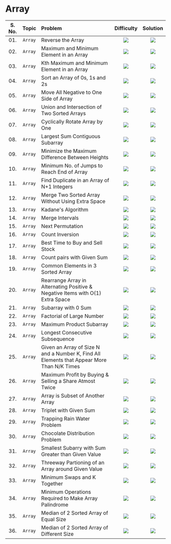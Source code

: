# Array

| S. No. | Topic | Problem | Difficulty | Solution |
|:-------:|:----:|:--------|:--------:|:--------:|
| 01.      | `Array` | Reverse the Array | <img src="https://img.shields.io/badge/Easy-brightgreen"> | <a href="https://github.com/bhosalepranil16/DSA-Sheet-450-Questions/blob/main/01%5D%20%20Array/01_Reverse_the_Array/01_Reverse_the_Array.cpp"><img src="https://img.shields.io/badge/Solution-brightgreen"></a>  |
| 02.      | `Array` | Maximum and Minimum Element in an Array | <img src="https://img.shields.io/badge/Easy-brightgreen"> | <a href="https://github.com/bhosalepranil16/DSA-Sheet-450-Questions/blob/main/01%5D%20%20Array/02_Max_Min_Element/02_Max_Min_Element.cpp"><img src="https://img.shields.io/badge/Solution-brightgreen"></a>  |
| 03.      | `Array` | Kth Maximum and Minimum Element in an Array | <img src="https://img.shields.io/badge/Medium-yellow"> | <a href="https://github.com/bhosalepranil16/DSA-Sheet-450-Questions/blob/main/01%5D%20%20Array/03_Kth_Smallest_Element/03_Kth_Smallest_Element.cpp"><img src="https://img.shields.io/badge/Solution-brightgreen"></a>  |
| 04.      | `Array` | Sort an Array of 0s, 1s and 2s | <img src="https://img.shields.io/badge/Easy-brightgreen"> | <a href="#"><img src="https://img.shields.io/badge/Solution-red"></a>  |
| 05.      | `Array` | Move All Negative to One Side of Array | <img src="https://img.shields.io/badge/Easy-brightgreen"> | <a href="#"><img src="https://img.shields.io/badge/Solution-red"></a>  |
| 06.      | `Array` | Union and Intersection of Two Sorted Arrays | <img src="https://img.shields.io/badge/Easy-brightgreen"> | <a href="https://github.com/bhosalepranil16/DSA-Sheet-450-Questions/blob/main/01%5D%20%20Array/06_Union_and_Intersection/06_Union.cpp"><img src="https://img.shields.io/badge/Solution-brightgreen"></a>  |
| 07.      | `Array` | Cyclically Rotate Array by One | <img src="https://img.shields.io/badge/Easy-brightgreen"> | <a href="https://github.com/bhosalepranil16/DSA-Sheet-450-Questions/blob/main/01%5D%20%20Array/07_Rotate_Array_By_One/07_Rotate_Array_By_One.cpp"><img src="https://img.shields.io/badge/Solution-brightgreen"></a>  |
| 08.      | `Array` | Largest Sum Contiguous Subarray | <img src="https://img.shields.io/badge/Easy-brightgreen"> | <a href="#"><img src="https://img.shields.io/badge/Solution-red"></a>  |
| 09.      | `Array` | Minimize the Maximum Difference Between Heights | <img src="https://img.shields.io/badge/Easy-brightgreen"> | <a href="#"><img src="https://img.shields.io/badge/Solution-red"></a>  |
| 10.      | `Array` | Minimum No. of Jumps to Reach End of Array | <img src="https://img.shields.io/badge/Easy-brightgreen"> | <a href="#"><img src="https://img.shields.io/badge/Solution-red"></a>  |
| 11.      | `Array` | Find Duplicate in an Array of N+1 Integers  | <img src="https://img.shields.io/badge/Easy-brightgreen"> | <a href="#"><img src="https://img.shields.io/badge/Solution-red"></a>  |
| 12.      | `Array` | Merge Two Sorted Array Without Using Extra Space | <img src="https://img.shields.io/badge/Easy-brightgreen"> | <a href="#"><img src="https://img.shields.io/badge/Solution-red"></a>  |
| 13.      | `Array` | Kadane's Algorithm  | <img src="https://img.shields.io/badge/Easy-brightgreen"> | <a href="#"><img src="https://img.shields.io/badge/Solution-red"></a>  |
| 14.      | `Array` | Merge Intervals | <img src="https://img.shields.io/badge/Easy-brightgreen"> | <a href="#"><img src="https://img.shields.io/badge/Solution-red"></a>  |
| 15.      | `Array` | Next Permutation  | <img src="https://img.shields.io/badge/Easy-brightgreen"> | <a href="#"><img src="https://img.shields.io/badge/Solution-red"></a>  |
| 16.      | `Array` | Count Inversion | <img src="https://img.shields.io/badge/Easy-brightgreen"> | <a href="#"><img src="https://img.shields.io/badge/Solution-red"></a>  |
| 17.      | `Array` | Best Time to Buy and Sell Stock  | <img src="https://img.shields.io/badge/Easy-brightgreen"> | <a href="#"><img src="https://img.shields.io/badge/Solution-red"></a>  |
| 18.      | `Array` | Count pairs with Given Sum | <img src="https://img.shields.io/badge/Easy-brightgreen"> | <a href="#"><img src="https://img.shields.io/badge/Solution-red"></a>  |
| 19.      | `Array` | Common Elements in 3 Sorted Array  | <img src="https://img.shields.io/badge/Easy-brightgreen"> | <a href="#"><img src="https://img.shields.io/badge/Solution-red"></a>  |
| 20.      | `Array` | Rearrange Array in Alternating Positive & Negative Items with O(1) Extra Space | <img src="https://img.shields.io/badge/Easy-brightgreen"> | <a href="#"><img src="https://img.shields.io/badge/Solution-red"></a>  |
| 21.      | `Array` | Subarray with 0 Sum  | <img src="https://img.shields.io/badge/Easy-brightgreen"> | <a href="#"><img src="https://img.shields.io/badge/Solution-red"></a>  |
| 22.      | `Array` | Factorial of Large Number | <img src="https://img.shields.io/badge/Easy-brightgreen"> | <a href="#"><img src="https://img.shields.io/badge/Solution-red"></a>  |
| 23.      | `Array` | Maximum Product Subarray  | <img src="https://img.shields.io/badge/Easy-brightgreen"> | <a href="#"><img src="https://img.shields.io/badge/Solution-red"></a>  |
| 24.      | `Array` | Longest Consecutive Subsequence | <img src="https://img.shields.io/badge/Easy-brightgreen"> | <a href="#"><img src="https://img.shields.io/badge/Solution-red"></a>  |
| 25.      | `Array` | Given an Array of Size N and a Number K, Find All Elements that Appear More Than N/K Times | <img src="https://img.shields.io/badge/Easy-brightgreen"> | <a href="#"><img src="https://img.shields.io/badge/Solution-red"></a>  |
| 26.      | `Array` | Maximum Profit by Buying & Selling a Share Atmost Twice | <img src="https://img.shields.io/badge/Easy-brightgreen"> | <a href="#"><img src="https://img.shields.io/badge/Solution-red"></a>  |
| 27.      | `Array` | Array is Subset of Another Array | <img src="https://img.shields.io/badge/Easy-brightgreen"> | <a href="#"><img src="https://img.shields.io/badge/Solution-red"></a>  |
| 28.      | `Array` | Triplet with Given Sum | <img src="https://img.shields.io/badge/Easy-brightgreen"> | <a href="#"><img src="https://img.shields.io/badge/Solution-red"></a>  |
| 29.      | `Array` | Trapping Rain Water Problem | <img src="https://img.shields.io/badge/Easy-brightgreen"> | <a href="#"><img src="https://img.shields.io/badge/Solution-red"></a>  |
| 30.      | `Array` | Chocolate Distribution Problem | <img src="https://img.shields.io/badge/Easy-brightgreen"> | <a href="#"><img src="https://img.shields.io/badge/Solution-red"></a>  |
| 31.      | `Array` | Smallest Subarry with Sum Greater than Given Value | <img src="https://img.shields.io/badge/Easy-brightgreen"> | <a href="#"><img src="https://img.shields.io/badge/Solution-red"></a>  |
| 32.      | `Array` | Threeway Partioning of an Array around Given Value | <img src="https://img.shields.io/badge/Easy-brightgreen"> | <a href="#"><img src="https://img.shields.io/badge/Solution-red"></a>  |
| 33.      | `Array` | Minimum Swaps and K Together | <img src="https://img.shields.io/badge/Easy-brightgreen"> | <a href="#"><img src="https://img.shields.io/badge/Solution-red"></a>  |
| 34.      | `Array` | Minimum Operations Required to Make Array Palindrome | <img src="https://img.shields.io/badge/Easy-brightgreen"> | <a href="#"><img src="https://img.shields.io/badge/Solution-red"></a>  |
| 35.      | `Array` | Median of 2 Sorted Array of Equal Size | <img src="https://img.shields.io/badge/Easy-brightgreen"> | <a href="#"><img src="https://img.shields.io/badge/Solution-red"></a>  |
| 36.      | `Array` | Median of 2 Sorted Array of Different Size | <img src="https://img.shields.io/badge/Easy-brightgreen"> | <a href="#"><img src="https://img.shields.io/badge/Solution-red"></a>  |

